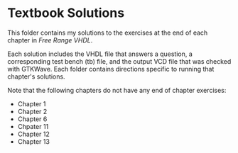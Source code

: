 # Textbook Solutions
This folder contains my solutions to the exercises at the end of each chapter in *Free Range VHDL*.

Each solution includes the VHDL file that answers a question, a corresponding test bench (tb) file, and the output VCD file that was checked with GTKWave.  Each folder contains directions specific to running that chapter's solutions.

Note that the following chapters do not have any end of chapter exercises:
- Chapter 1
- Chapter 2
- Chapter 6
- Chpater 11
- Chapter 12
- Chapter 13
